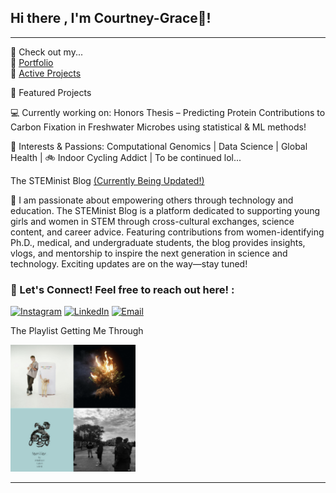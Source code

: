 ## Hi there , I'm Courtney-Grace👋! 

---
  🔗 Check out my...  
📂 [Portfolio](https://github.com/courtneygraceneizer?tab=portfolio)  
💾 [Active Projects](https://github.com/courtneygraceneizer?tab=repositories)  


 🔬 Featured Projects  
 
 💻 Currently working on: Honors Thesis – Predicting Protein Contributions to Carbon Fixation in Freshwater Microbes using statistical & ML methods! 
 
 🧠 Interests & Passions: Computational Genomics | Data Science | Global Health | 🚲 Indoor Cycling Addict | To be continued lol...
     
The STEMinist Blog [(Currently Being Updated!)](https://www.instagram.com/thesteministblog/)

🤖 I am passionate about empowering others through technology and education. The STEMinist Blog is a platform dedicated to supporting young girls and women in STEM through cross-cultural exchanges, science content, and career advice. Featuring contributions from women-identifying Ph.D., medical, and undergraduate students, the blog provides insights, vlogs, and mentorship to inspire the next generation in science and technology. Exciting updates are on the way—stay tuned!

### 📨 Let's Connect! Feel free to reach out here! :

[![Instagram](https://img.shields.io/badge/Instagram-%23808080.svg?style=for-the-badge&logo=instagram&logoColor=white)](https://instagram.com/thesteministblog) 
[![LinkedIn](https://img.shields.io/badge/LinkedIn-%23212121.svg?style=for-the-badge&logo=linkedin&logoColor=white)](https://linkedin.com/in/courtney-graceneizer) 
[![Email](https://img.shields.io/badge/Email-%23444444.svg?style=for-the-badge&logo=gmail&logoColor=white)](mailto:cneizer@charlotte.edu)



  The Playlist Getting Me Through  

<a href="https://open.spotify.com/playlist/5kFnYQzKtNiL62z58SavvL?si=c83db8bc53454e73" target="_blank">
  <img src="https://raw.githubusercontent.com/courtneygraceneizer/courtneygraceneizer/main/Screenshot%202025-03-19%20120347.png?raw=true" width="200">
</a>









---

